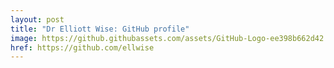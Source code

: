 ```yaml
---
layout: post
title: "Dr Elliott Wise: GitHub profile"
image: https://github.githubassets.com/assets/GitHub-Logo-ee398b662d42.png
href: https://github.com/ellwise
---
```

